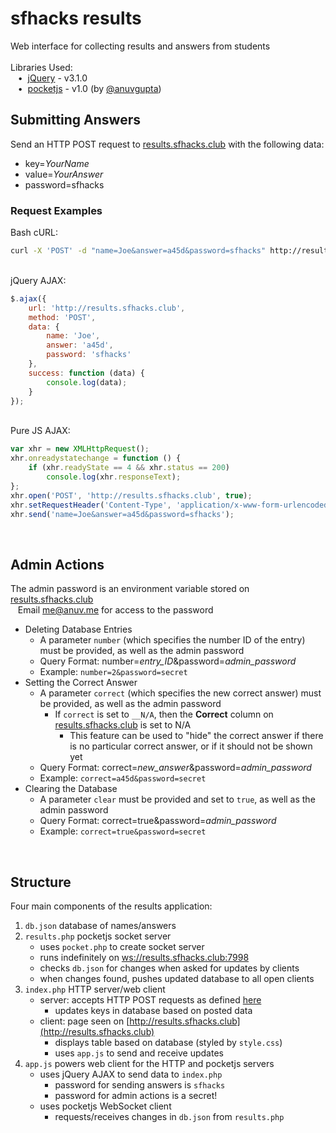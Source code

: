 # sfhacks results
Web interface for collecting results and answers from students  
&nbsp;  
Libraries Used:  
&nbsp;&nbsp;&nbsp;•&nbsp;&nbsp;[jQuery](https://jquery.com/) - v3.1.0  
&nbsp;&nbsp;&nbsp;•&nbsp;&nbsp;[pocketjs](http://anuv.me/pocketjs) - v1.0 (by [@anuvgupta](https://github.com/anuvgupta))
&nbsp;  
## Submitting Answers
Send an HTTP POST request to [results.sfhacks.club](http://results.sfhacks.club) with the following data:
 * key=*YourName*
 * value=*YourAnswer*
 * password=sfhacks

### Request Examples
Bash cURL:
```bash
curl -X 'POST' -d "name=Joe&answer=a45d&password=sfhacks" http://results.sfhacks.club
```  
&nbsp;  
jQuery AJAX:
```javascript
$.ajax({
    url: 'http://results.sfhacks.club',
    method: 'POST',
    data: {
        name: 'Joe',
        answer: 'a45d',
        password: 'sfhacks'
    },
    success: function (data) {
        console.log(data);
    }
});
```
&nbsp;  
Pure JS AJAX:
```javascript
var xhr = new XMLHttpRequest();
xhr.onreadystatechange = function () {
    if (xhr.readyState == 4 && xhr.status == 200)
        console.log(xhr.responseText);
};
xhr.open('POST', 'http://results.sfhacks.club', true);
xhr.setRequestHeader('Content-Type', 'application/x-www-form-urlencoded;charset=UTF-8');
xhr.send('name=Joe&answer=a45d&password=sfhacks');
```
&nbsp;  

## Admin Actions
The admin password is an environment variable stored on [results.sfhacks.club](http://results.sfhacks.club)  
&nbsp;&nbsp; Email [me@anuv.me](mailto:me@anuv.me) for access to the password
 * Deleting Database Entries
    * A parameter `number` (which specifies the number ID of the entry) must be provided, as well as the admin password
    * Query Format: number=*entry_ID*&password=*admin_password*
    * Example: `number=2&password=secret`
 * Setting the Correct Answer
    * A parameter `correct` (which specifies the new correct answer) must be provided, as well as the admin password
        * If `correct` is set to `__N/A`, then the **Correct** column on [results.sfhacks.club](http://results.sfhacks.club) is set to N/A
            * This feature can be used to "hide" the correct answer if there is no particular correct answer, or if it should not be shown yet
    * Query Format: correct=*new_answer*&password=*admin_password*
    * Example: `correct=a45d&password=secret`
 * Clearing the Database
    * A parameter `clear` must be provided and set to `true`, as well as the admin password
    * Query Format: correct=true&password=*admin_password*
    * Example: `correct=true&password=secret`

&nbsp;  

## Structure
Four main components of the results application:
 1. `db.json` database of names/answers
 2. `results.php` pocketjs socket server
    * uses `pocket.php` to create socket server
    * runs indefinitely on [ws://results.sfhacks.club:7998](http://results.sfhacks.club)
    * checks `db.json` for changes when asked for updates by clients
    * when changes found, pushes updated database to all open clients
 3. `index.php` HTTP server/web client
    * server: accepts HTTP POST requests as defined [here](#submitting-answers)
        * updates keys in database based on posted data
    * client: page seen on [http://results.sfhacks.club](http://results.sfhacks.club)
        * displays table based on database (styled by `style.css`)
        * uses `app.js` to send and receive updates
 4. `app.js` powers web client for the HTTP and pocketjs servers
    * uses jQuery AJAX to send data to `index.php`
        * password for sending answers is `sfhacks`
        * password for admin actions is a secret!
    * uses pocketjs WebSocket client
        * requests/receives changes in `db.json` from `results.php`

&nbsp;  
